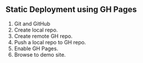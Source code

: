 ## Static Deployment using GH Pages
1. Git and GitHub 
  1. Create local repo.
  2. Create remote GH repo.
  3. Push a local repo to GH repo.
  4. Enable GH Pages.
  5. Browse to demo site.
